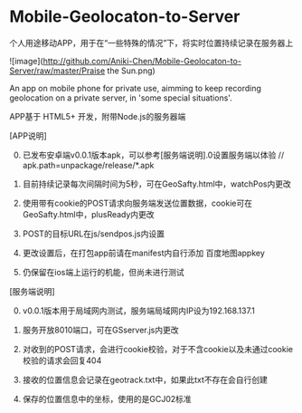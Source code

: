 # Mobile-Geolocaton-to-Server
个人用途移动APP，用于在“一些特殊的情况”下，将实时位置持续记录在服务器上

![image](http://github.com/Aniki-Chen/Mobile-Geolocaton-to-Server/raw/master/Praise the Sun.png)

An app on mobile phone for private use, aimming to keep recording geolocation on a private server, in 'some special situations'.

APP基于 HTML5+ 开发，附带Node.js的服务器端

[APP说明]

0)	已发布安卓端v0.0.1版本apk，可以参考[服务端说明].0设置服务端以体验
	// apk.path=unpackage/release/*.apk
1)	目前持续记录每次间隔时间为5秒，可在GeoSafty.html中，watchPos内更改

2)	使用带有cookie的POST请求向服务端发送位置数据，cookie可在GeoSafty.html中，plusReady内更改

3)	POST的目标URL在js/sendpos.js内设置

4)	更改设置后，在打包app前请在manifest内自行添加 百度地图appkey

5)	仍保留在ios端上运行的机能，但尚未进行测试

[服务端说明]

0)	v0.0.1版本用于局域网内测试，服务端局域网内IP设为192.168.137.1

1)	服务开放8010端口，可在GSserver.js内更改

2)	对收到的POST请求，会进行cookie校验，对于不含cookie以及未通过cookie校验的请求会回复404

3)	接收的位置信息会记录在geotrack.txt中，如果此txt不存在会自行创建

4)	保存的位置信息中的坐标，使用的是GCJ02标准
